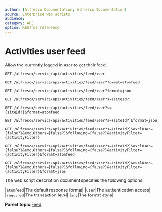 ```yaml
---
author: [Alfresco Documentation, Alfresco Documentation]
source: Enterprise web scripts
audience: 
category: API
option: RESTful reference
---
```


# Activities user feed

Allow the currently logged in user to get their feed.

`GET /alfresco/service/api/activities/feed/user`

`GET /alfresco/service/api/activities/feed/user?format=atomfeed`

`GET /alfresco/service/api/activities/feed/user?format=json`

`GET /alfresco/service/api/activities/feed/user?s={siteId?}`

`GET /alfresco/service/api/activities/feed/user?s={siteId?}&format=atomfeed`

`GET /alfresco/service/api/activities/feed/user?s={siteId?}&format=json`

`GET /alfresco/service/api/activities/feed/user?s={siteId?}&exclUser={false?}&exclOthers={false?}&following={false?}&activityFilter={activityFilter}`

`GET /alfresco/service/api/activities/feed/user?s={siteId?}&exclUser={false?}&exclOthers={false?}&following={false?}&activityFilter={activityFilter}&format=atomfeed`

`GET /alfresco/service/api/activities/feed/user?s={siteId?}&exclUser={false?}&exclOthers={false?}&following={false?}&activityFilter={activityFilter}&format=json`

The web script description document specifies the following options:

|`atomfeed`|The default response format|
|`user`|The authentication access|
|`required`|The transaction level|
|`any`|The format style|

**Parent topic:**[Feed](../references/RESTful-Feed.md)

